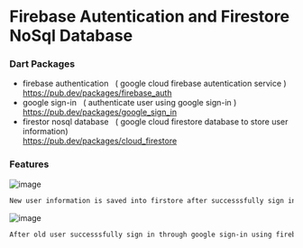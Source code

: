 # Firebase Autentication and Firestore NoSql Database

### Dart Packages

- firebase authentication &nbsp;&nbsp;( google cloud firebase autentication service )<br />
    https://pub.dev/packages/firebase_auth
- google sign-in &nbsp;&nbsp;( authenticate user using google sign-in  )<br />
    https://pub.dev/packages/google_sign_in
- firestor nosql database &nbsp;&nbsp;( google cloud firestore database to store user information)<br />
    https://pub.dev/packages/cloud_firestore


### Features
![image](./user_new.png)
```sh
New user information is saved into firstore after successsfully sign in through google sign-in.
```
![image](./user_old.png)
```sh
After old user successsfully sign in through google sign-in using firebase cloud authentication.
```
